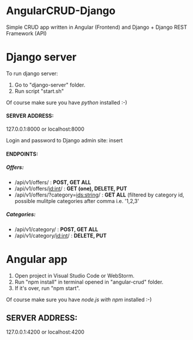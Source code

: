 # AngularCRUD-Django
Simple CRUD app written in Angular (Frontend) and Django + Django REST Framework (API)

# Django server

To run django server:
1. Go to "django-server" folder.
2. Run script "start.sh"

Of course make sure you have *python* installed :-) 

#### SERVER ADDRESS: 
127.0.0.1:8000 or localhost:8000

Login and password to Django admin site: insert

#### ENDPOINTS:
##### Offers: 
* /api/v1/offers/ : **POST, GET ALL**
* /api/v1/offers/<id:int>/ : **GET (one), DELETE, PUT**
* /api/v1/offers/?category=<ids:string>/ : **GET ALL** (filtered by category id, possible mulitple categories after comma i.e. '1,2,3'
  
##### Categories: 
* /api/v1/category/ : **POST, GET ALL**
* /api/v1/category/<id:int>/ : **DELETE, PUT**


# Angular app

1. Open project in Visual Studio Code or WebStorm.
2. Run "npm install" in terminal opened in "angular-crud" folder.
3. If it's over, run "npm start".

Of course make sure you have *node.js with npm* installed :-) 

## SERVER ADDRESS:

127.0.0.1:4200 or localhost:4200
